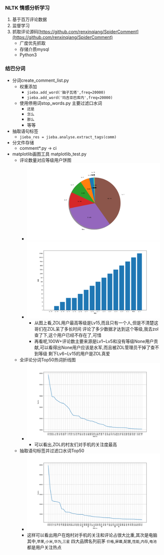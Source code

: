 ### NLTK 情感分析学习

1. 基于百万评论数据
2. 监督学习
3. 抓取评论源码[https://github.com/renxinqiang/SpiderComment](https://github.com/renxinqiang/SpiderComment)
    * 广度优先抓取
    * 存储介质mysql
    * Python3

### 结巴分词
* 分词create_comment_list.py
    * 权重添加
        * ```jieba.add_word('脑子瓦塔',freq=20000)```
        * ```jieba.add_word('玛吉亚巴库内',freq=20000)```
    * 使用停用词stop_words.py 主要过滤口水词
        * ```还是```
        * ```怎么```
        * ```那么```
        * 等等
* 抽取语句标签
    * ```jieba_res = jieba.analyse.extract_tags(comm)```
* 分文件存储
    * comment*.py -> ci
* matplotlib画图工具 matplotlib_test.py
    * 评论数量对应等级用户饼图
        * ![饼状图](/graphics/user_level_cake.png "饼状图")
        * ![柱状图](/graphics/user_level_column.png "柱状图")
            * 从图上看,ZOL用户最高等级是Lv15,而且只有一个人,但是不清楚这哥们在ZOL呆了多长时间
              评论了多少数据才达到这个等级,我去zol查了下,这个用户已经不存在了,可惜
            * 再看呢,100W+评论数主要来源是Lv1~Lv5和没有等级None用户贡献,可以看得出None用户应该是水军,而且被ZOL管理员干掉了查不到等级
              剩下Lv6~Lv15的用户是ZOL真爱
    * 全评论分词Top50热词折线图
        * ![折线图](/graphics/Top50.png "折线图")
            * 可以看出,ZOL的村友们对手机的关注度最高
    * 抽取语句标签并过滤口水词Top50
        * ![折线图](/graphics/Top50_precise.png "折线图")
        * 这样可以看出用户在炮村对手机的关注和评论占很大比重,其次是电脑
          其中,`苹果`,`小米`,`华为`,`三星` 四大品牌名列前茅
          `价格`,`屏幕`,`配置`,`性能`,`内存`,`电池`都是用户关注热点
      